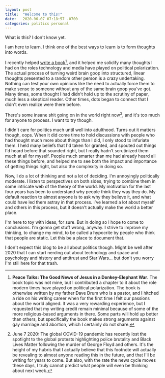 ```yaml
---
layout: post
title:  "Welcome to this!"
date:   2020-06-07 07:18:57 -0700
categories: politics personal
---
```


What is this? I don't know yet.

I am here to learn. I think one of the best ways to learn is to form thoughts into words. 

I recently helped [write a book](https://j17ministries.org/store/peace-talks-the-good-news-of-jesus-in-a-donkey-elephant-war)[^1], and it helped me solidify many thoughts I had on the roles technology and media have played on political polarization. The actual process of turning weird brain goop into structured, linear thoughts presented to a random other person is a crazy undertaking. Nothing can test your own opinions like the need to actually force them to make sense to someone without any of the same brain goop you've got. Many times, some thought I had didn't hold up to the scrutiny of paper, much less a skeptical reader. Other times, dots began to connect that I didn't even realize were there before.

There's some insane shit going on in the world right now[^2], and it's too much for anyone to process. I want to try though.

I didn't care for politics much until well into adulthood. Turns out it matters though, oops. When it did come time to hold discussions with people who had thought much more about things than I did, I only stood to infuriate them. I held many beliefs that I'd taken for granted, and spouted out things I'd heard before that sounded right, but I really hadn't scrutinized them much at all for myself. People much smarter than me had already heard all these things before, and helped me to see both the impact and importance of getting things right, but also the complexity in doing so.

Now, I do a lot of thinking and not a lot of deciding. I'm annoyingly politically moderate. I listen to perspectives on both sides, trying to combine them in some intricate web of the theory of the world. My motivation for the last four years has been to understand why people think they way they do. My default reaction to almost anyone is to ask why they believe it, and what could have led them astray in that process. I've learned a lot about myself and others in this process, but it doesn't actually make the world a better place. 

I'm here to toy with ideas, for sure. But in doing so I hope to come to conclusions. I'm gonna get stuff wrong, anyway. I strive to improve my thinking, to change my mind, to be called a hypocrite by people who think that people are static. Let this be a place to document that.

I don't expect this blog to be all about politics though. Might be well after 2020 that I can start nerding out about technology and space and psychology and history and antitrust and Star Wars... but don't you worry I'm still here for that trash.

[^1]: **Peace Talks: The Good News of Jesus in a Donkey-Elephant War**. The book topic was not mine, but I contributed a chapter to it about the role modern times have played on political polarization. The book is otherwise written by my father Dave Drum who is a pastor, and I hitched a ride on his writing career when for the first time I felt our passions about the world aligned. It was a very rewarding experience, but I requested that my writing credit remain minimal because of some of the more religious-based arguments in there. Some parts will hold up better than others, but specifically the book makes strong arguments against gay marriage and abortion, which I certainly do not share.

[^2]: June 7 2020: The global COVID-19 pandemic has recently lost the spotlight to the global protests highlighting police brutality and Black Lives Matter following the murder of George Floyd and others. It's the height of my hubris that I actually believe that this footnote will actually be revealing to almost anyone reading this in the future, and that I'll be writing for years to come. But also, with the rate the news cycle moves these days, I truly cannot predict what people will even be thinking about next week.